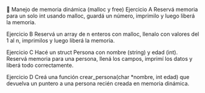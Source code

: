 🧠 Manejo de memoria dinámica (malloc y free)
Ejercicio A
Reservá memoria para un solo int usando malloc, guardá un número, imprimilo y luego liberá la memoria.

Ejercicio B
Reservá un array de n enteros con malloc, llenalo con valores del 1 al n, imprimilos y luego liberá la memoria.

Ejercicio C
Hacé un struct Persona con nombre (string) y edad (int). Reservá memoria para una persona, llená los campos, imprimí los datos y liberá todo correctamente.

Ejercicio D
Creá una función crear_persona(char *nombre, int edad) que devuelva un puntero a una persona recién creada en memoria dinámica.